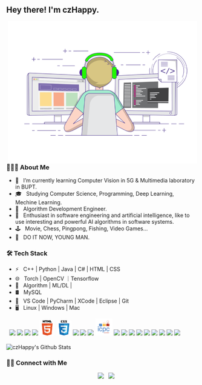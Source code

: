 <h2> Hey there! I'm czHappy. </h2>
<img align="right" alt="GIF" src="./assets/coding.gif" width="500"/>

<h3> 👨🏻‍💻 About Me </h3>

- 🔭 &nbsp; I’m currently learning Computer Vision in 5G & Multimedia laboratory in BUPT.
- 🎓 &nbsp; Studying Computer Science, Programming, Deep Learning, Mechine Learning.
- 💼 &nbsp; Algorithm Development Engineer.
- 🌱 &nbsp; Enthusiast in software engineering and artificial intelligence, like to use interesting and powerful AI algorithms in software systems.
- 🕹 &nbsp; Movie, Chess, Pingpong, Fishing, Video Games...
- 📙 &nbsp;  DO IT NOW, YOUNG MAN. 

<h3>🛠 Tech Stack</h3>

- ⚡ &nbsp; C++ | Python | Java | C# | HTML | CSS 
- 🌐 &nbsp; Torch | OpenCV ｜Tensorflow
- 🚀 &nbsp; Algorithm | ML/DL | 
- 🛢 &nbsp; MySQL
- 🔧 &nbsp; VS Code | PyCharm | XCode | Eclipse | Git
- 🖥 &nbsp; Linux | Windows | Mac
<div>
        &nbsp;
        <img height="40" src="https://cdn.icon-icons.com/icons2/2148/PNG/512/c_icon_132529.png">
        <img height="40" src="https://cdn.icon-icons.com/icons2/112/PNG/512/python_18894.png">
        <img height="40" src="https://cdn.icon-icons.com/icons2/159/PNG/256/java_22523.png">
        <img height="40" src="https://cdn.icon-icons.com/icons2/2415/PNG/512/csharp_original_logo_icon_146578.png">
        <img height="40" src="https://raw.githubusercontent.com/github/explore/80688e429a7d4ef2fca1e82350fe8e3517d3494d/topics/html/html.png">
        <img height="40" src="https://raw.githubusercontent.com/github/explore/80688e429a7d4ef2fca1e82350fe8e3517d3494d/topics/css/css.png">
        <img height="40" src="https://cdn.icon-icons.com/icons2/2699/PNG/512/pytorch_logo_icon_170820.png">
        <img height="40" src="https://cdn.icon-icons.com/icons2/2699/PNG/512/opencv_logo_icon_170887.png">
        <img height="40" src="https://cdn.icon-icons.com/icons2/2699/PNG/512/tensorflow_logo_icon_168671.png">
        <img height="45" src="./assets/icpc.png">
        <img height="45" src="https://cdn.icon-icons.com/icons2/2415/PNG/512/mysql_original_wordmark_logo_icon_146417.png">
        <img height="40" src="https://cdn.icon-icons.com/icons2/2107/PNG/512/file_type_vscode_icon_130084.png">
        <img height="40" src="https://cdn.icon-icons.com/icons2/1381/PNG/512/pycharm_93936.png">
        <img height="40" src="https://cdn.icon-icons.com/icons2/3053/PNG/512/xcode_macos_bigsur_icon_189539.png">
        <img height="40" src="https://cdn.icon-icons.com/icons2/1381/PNG/512/eclipse_94656.png">
        <img height="40" src="https://cdn.icon-icons.com/icons2/2406/PNG/512/github_git_icon_145985.png">
        <img height="40" src="https://cdn.icon-icons.com/icons2/2415/PNG/512/linux_original_logo_icon_146433.png">
        <img height="40" src="https://cdn.icon-icons.com/icons2/836/PNG/512/Windows_Phone_icon-icons.com_66782.png">
        <img height="40" src="https://cdn.icon-icons.com/icons2/1/PNG/256/social_apple_mac_65.png">
    </div>
<br>

<img align="center" src="https://github-readme-stats.vercel.app/api?username=czHappy&include_all_commits=true&count_private=true&show_icons=true&line_height=20&title_color=7A7ADB&icon_color=2234AE&text_color=D3D3D3&bg_color=0,000000,130F40" alt="czHappy's Github Stats">

</br>

<!-- [![Top Langs](https://github-readme-stats.vercel.app/api/top-langs/?username=czHappy&layout=compact&text_color=daf7dc&bg_color=151515)](https://github.com/devSouvik/github-readme-stats) -->


<h3> 🤝🏻 Connect with Me </h3>

<p align="center">
&nbsp; 
&nbsp;   
&nbsp; <a href="https://www.linkedin.com/in/zhen-cheng-587897227/" rel="noopener noreferrer"><img src="https://img.icons8.com/plasticine/100/000000/linkedin.png" width="50" /></a>
&nbsp; <a href="mailto:czhappy1998@gmail.com" target="_blank" rel="noopener noreferrer"><img src="https://img.icons8.com/plasticine/100/000000/gmail.png"  width="50" /></a>
</p>
